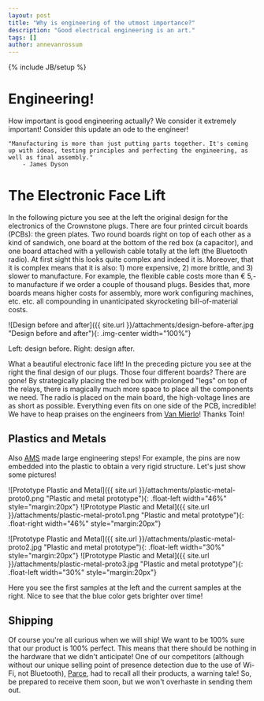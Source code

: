 ```yaml
---
layout: post
title: "Why is engineering of the utmost importance?"
description: "Good electrical engineering is an art."
tags: []
author: annevanrossum
---
```

{% include JB/setup %}

# Engineering!
How important is good engineering actually? We consider it extremely important! Consider this update an ode to the engineer!

	"Manufacturing is more than just putting parts together. It's coming up with ideas, testing principles and perfecting the engineering, as well as final assembly." 
		- James Dyson

# The Electronic Face Lift

In the following picture you see at the left the original design for the electronics of the Crownstone plugs. There are four printed circuit boards (PCBs): the green plates. Two round boards right on top of each other as a kind of sandwich, one board at the bottom of the red box (a capacitor), and one board attached with a yellowish cable totally at the left (the Bluetooth radio). At first sight this looks quite complex and indeed it is. Moreover, that it is complex means that it is also: 1) more expensive, 2) more brittle, and 3) slower to manufacture. For example, the flexible cable costs more than € 5,- to manufacture if we order a couple of thousand plugs. Besides that, more boards means higher costs for assembly, more work configuring machines, etc. etc. all compounding in unanticipated skyrocketing bill-of-material costs.

![Design before and after]({{ site.url }}/attachments/design-before-after.jpg "Design before and after"){: .img-center width="100%"}

Left: design before. Right: design after.

What a beautiful electronic face lift! In the preceding picture you see at the right the final design of our plugs. Those four different boards? There are gone! By strategically placing the red box with prolonged "legs" on top of the relays, there is magically much more space to place all the components we need. The radio is placed on the main board, the high-voltage lines are as short as possible. Everything even fits on one side of the PCB, incredible! We have to heap praises on the engineers from [Van Mierlo](http://vanmierlo.com/)! Thanks Toin!

## Plastics and Metals

Also [AMS](http://www.ams-site.com/) made large engineering steps! For example, the pins are now embedded into the plastic to obtain a very rigid structure. Let's just show some pictures!

![Prototype Plastic and Metal]({{ site.url }}/attachments/plastic-metal-proto0.png "Plastic and metal prototype"){: .float-left width="46%" style="margin:20px"}
![Prototype Plastic and Metal]({{ site.url }}/attachments/plastic-metal-proto1.png "Plastic and metal prototype"){: .float-right width="46%" style="margin:20px"}

![Prototype Plastic and Metal]({{ site.url }}/attachments/plastic-metal-proto2.jpg "Plastic and metal prototype"){: .float-left width="30%" style="margin:20px"}
![Prototype Plastic and Metal]({{ site.url }}/attachments/plastic-metal-proto3.jpg "Plastic and metal prototype"){: .float-left width="30%" style="margin:20px"}

Here you see the first samples at the left and the current samples at the right. Nice to see that the blue color gets brighter over time!


## Shipping

Of course you're all curious when we will ship! We want to be 100% sure that our product is 100% perfect. This means that there should be nothing in the hardware that we didn't anticipate! One of our competitors (although without our unique selling point of presence detection due to the use of Wi-Fi, not Bluetooth), [Parce](http://www.parce.de/en/), had to recall all their products, a warning tale! So, be prepared to receive them soon, but we won't overhaste in sending them out.
   
